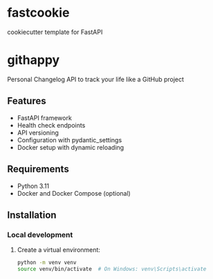 # fastcookie
cookiecutter template for FastAPI 

# githappy

Personal Changelog API to track your life like a GitHub project

## Features

- FastAPI framework
- Health check endpoints
- API versioning
- Configuration with pydantic_settings
- Docker setup with dynamic reloading

## Requirements

- Python 3.11
- Docker and Docker Compose (optional)

## Installation

### Local development

1. Create a virtual environment:
   ```bash
   python -m venv venv
   source venv/bin/activate  # On Windows: venv\Scripts\activate
